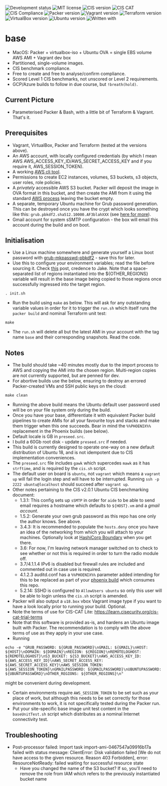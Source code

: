 ![Development status](https://img.shields.io/badge/status-uat-F90.svg?style=for-the-badge)
![MIT license](https://img.shields.io/badge/licence-MIT-ff69b4.svg?style=for-the-badge)
![CIS version](https://img.shields.io/badge/CIS_benchmark-2.0.1-003b5b.svg?style=for-the-badge)
![CIS CAT](https://img.shields.io/badge/CIS_CAT_Lite-4.0.21-003b5b.svg?style=for-the-badge)
![CIS Compliance](https://img.shields.io/badge/CIS_Compliance-100%25-green.svg?style=for-the-badge)
![Packer version](https://img.shields.io/badge/packer-1.7.2-00ACFF.svg?style=for-the-badge)
![Vagrant version](https://img.shields.io/badge/vagrant-2.2.15-1563ff.svg?style=for-the-badge)
![Terraform version](https://img.shields.io/badge/terraform-0.15.1-623CE4.svg?style=for-the-badge)
![VirtualBox version](https://img.shields.io/badge/virtualbox-6.1-red.svg?style=for-the-badge)
![Ubuntu version](https://img.shields.io/badge/ubuntu-18.05LTS-blue.svg?style=for-the-badge)
![Written with](https://img.shields.io/badge/written_with-macOS-333.svg?style=for-the-badge)

# base

* MacOS: Packer + virtualbox-iso + Ubuntu OVA = single EBS volume AWS AMI + Vagrant dev box
* Partitioned, single-volume images.
* CIS benchmark compliance.
* Free to create and free to analyse/confirm compliance.
* Scored Level 1 CIS benchmarks, not unscored or Level 2 requirements.
* GCP/Azure builds to follow in due course, but `!breath(hold)`.

## Current Picture
* Parameterised Packer & Bash, with a little bit of Terraform & Vagrant.  That's it.

## Prerequisites
* Vagrant, VirtualBox, Packer and Terraform (tested at the versions above).
* An AWS account, with locally configured credentials (by which I mean AWS AWS_ACCESS_KEY_ID/AWS_SECRET_ACCESS_KEY and if you require it, AWS_SESSION_TOKEN).
* A working [AWS cli tool](https://docs.aws.amazon.com/cli/latest/userguide/install-cliv2-mac.html).
* Permissions to create EC2 instances, volumes, S3 buckets, s3 objects, user roles, role policies.
* A _privately_ accessible AWS S3 bucket.  Packer will deposit the image in OVA format in this bucket, and then create the AMI from it using the standard [AWS process](https://docs.aws.amazon.com/vm-import/latest/userguide/vmie_prereqs.html) leaving the bucket empty.
* A separate, temporary Ubuntu machine for Grub password generation. This can be destroyed once you have the crypt which looks something like this: `grub.pbkdf2.sha512.10000.AF3blahXXX` (see [here for more](https://sleeplessbeastie.eu/2015/01/06/how-to-password-protect-grub-entries/)).
* Gmail account for system sSMTP configuration - the box will email this account during the build and on boot.

## Initialisation
* Use a Linux machine somewhere and generate yourself a Linux boot password with [grub-mkpasswd-pbkdf2](https://www.gnu.org/software/grub/manual/grub/html_node/Invoking-grub_002dmkpasswd_002dpbkdf2.html) - save this for later.
* Use this to configure your environment variables; read the file before sourcing it.  Check [this](https://rzn.id.au/tech/converting-an-ova-to-an-amazon-ami/) post, credence to Jake.  Note that a space-separated list of regions instantiated into the ${OTHER_REGIONS} variable will result in the base image being copied to those regions once successfully ingressed into the target region.
```shell
. init.sh
```
* Run the build using `make` as below. This will ask for any outstanding variable values in order for it to trigger the `run.sh` which itself runs the `packer build` and nominal Terraform unit test:
```shell
make
```
* The `run.sh` will delete all but the latest AMI in your account with the tag name `base` and their corresponding snapshots.  Read the code.

## Notes
* The build should take ~40 minutes mostly due to the import process to AWS and copying the AMI into the chosen region.  Multi-region copies are not currently supported, but are penned for dev.
* For abortive builds use the below, ensuring to destroy an errored Packer-created VMs and SSH public keys on the cloud:
```shell
make clean
```
* Running the above build means the Ubuntu default user password used will be on your file system only during the build.
* Once you have your base, differentiate it with equivalent Packer build pipelines to create AMIs for all your favourite toys and stacks and make them trigger when this one succeeds.  Bear in mind the `%%PHOENIX%%` replacement in the Phoenix builds (see below).
* Default locale is GB in `preseed.src`.
* I build a 60Gb root disk - update `preseed.src` if needed.
* This build is currently designed to operate one-way on a new default distribution of Ubuntu 18, and is not idempotent due to CIS implementation conveniences.
* The `preseed.src` file includes `gawk` which supercedes `mawk` as it has `strftime`, and is required by the `cis.sh` script.
* The default user on board is `ubuntu`, not `vagrant` which means a `vagrant up` will fail the login step and will have to be interrupted. Running `ssh -p 2222 ubuntu@localhost` should succeed after `vagrant up`.
* Other notes pertaining to the CIS v2.0.1 Ubuntu CIS benchmarking document:
  * 1.3.1: This config sets up `sSMTP` in order for `aide` to be able to send email requires a hostname which defaults to `${HOST}.vm` and a _gmail account_.
  * 1.5.2: Generate your own grub password as this repo has one only the author knows. See above.
  * 3.4.3: It is recommended to populate the `hosts.deny` once you have an idea of the networking from which you will attach to your machines. Optionally look at [HashiCorp Boundary](https://www.boundaryproject.io/) when you get there.
  * 3.6: For now, I'm leaving network manager switched on to check to see whether or not this is required in order to turn the radio module off.
  * 3.7/4.1.1.4 IPv6 is disabled but firewall rules are included and commented out in case use is required.
  * 4.1.2.3 auditd.conf has a `%%PHOENIX%%` parameter added intending for this to be replaced as part of your [phoenix build](https://martinfowler.com/bliki/PhoenixServer.html) which consumes this repo.
  * 5.2.14: SSHD is configured to `AllowUsers ubuntu` so only this user will be able to login unless the `cis.sh` script is amended.
* Packer will also output a `u18.box` vbox Vagrant image type if you want to have a look locally prior to running your build. Optional.
* Note the terms of use for CIS-CAT Lite: https://learn.cisecurity.org/cis-cat-trial-terms
* Note that this software is provided as-is, and hardens an Ubuntu image built with Packer.  The recommendation is to comply with the above terms of use as they apply in your use case.
* Running
```shell
echo -e "GRUB_PASSWORD: ${GRUB_PASSWORD}\nGMAIL: ${GMAIL}\nHOST: ${HOST}\nDOMAIN: ${DOMAIN}\nREGION: ${REGION}\nREMOTELOGHOST: ${REMOTELOGHOST}\nS3_BUCKET: ${S3_BUCKET}\nAWS_ACCESS_KEY_ID: ${AWS_ACCESS_KEY_ID}\nAWS_SECRET_ACCESS_KEY: ${AWS_SECRET_ACCESS_KEY}\nAWS_SESSION_TOKEN: ${AWS_SESSION_TOKEN}\nGMAILPASSWORD: ${GMAILPASSWORD}\nUBUNTUPASSWORD: ${UBUNTUPASSWORD}\nOTHER_REGIONS: ${OTHER_REGIONS}\n"
```
might be convenient during development.
* Certain environments require `AWS_SESSION_TOKEN` to be set such as your place of work, but although this needs to be set correctly for those environments to work, it is not specifically tested during the Packer run.
* Put your site-specific base image unit test content in the `baseUnitTest.sh` script which distributes as a nominal Internet connectivity test.

## Troubleshooting
* Post-processor failed: Import task import-ami-0467547a09916b17a failed with status message: ClientError: Disk validation failed [We do not have access to the given resource. Reason 403 Forbidden], error: ResourceNotReady: failed waiting for successful resource state
  * Have you changed the name of the S3 bucket?  If so, you'll need to remove the role from IAM which refers to the previously instantiated bucket name
